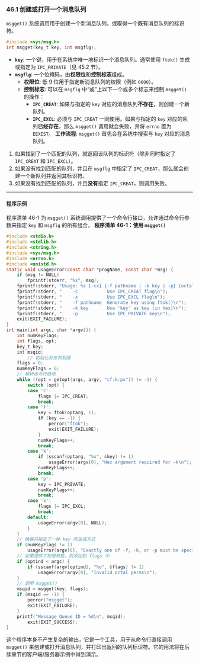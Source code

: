 ### **46.1 创建或打开一个消息队列**
`msgget()` 系统调用用于创建一个新消息队列，或取得一个既有消息队列的标识符。
```c
#include <sys/msg.h>
int msgget(key_t key, int msgflg);
```
* **`key`**: 一个键，用于在系统中唯一地标识一个消息队列。通常使用 `ftok()` 生成或指定为 `IPC_PRIVATE`（见 45.2 节）。
* **`msgflg`**: 一个位掩码，由**权限位**和**控制标志**组成。
	* **权限位**: 低 9 位用于指定新消息队列的权限（例如 `0600`）。
	* **控制标志**: 可以在 `msgflg` 中“或”上以下一个或多个标志来控制 `msgget()` 的操作：
		* **`IPC_CREAT`**: 如果与指定的 `key` 对应的消息队列**不存在**，则创建一个新队列。
		* **`IPC_EXCL`**: 必须与 `IPC_CREAT` 一同使用。如果与指定的 `key` 对应的队列**已经存在**，那么 `msgget()` 调用就会失败，并将 `errno` 置为 `EEXIST`。
**工作流程**:
`msgget()` 首先会在系统中搜索与 `key` 对应的消息队列。
1.  如果找到了一个匹配的队列，就返回该队列的标识符（除非同时指定了 `IPC_CREAT` 和 `IPC_EXCL`）。
2.  如果没有找到匹配的队列，并且在 `msgflg` 中指定了 `IPC_CREAT`，那么就会创建一个新队列并返回其标识符。
3.  如果没有找到匹配的队列，并且**没有**指定 `IPC_CREAT`，则调用失败。
-----
#### **程序示例**
程序清单 46-1 为 `msgget()` 系统调用提供了一个命令行接口，允许通过命令行参数来指定 `key` 和 `msgflg` 的所有组合。
**程序清单 46-1：使用 `msgget()`**
```c
#include <stdio.h>
#include <stdlib.h>
#include <string.h>
#include <sys/msg.h>
#include <errno.h>
#include <unistd.h>
static void usageError(const char *progName, const char *msg) {
	if (msg != NULL)
		fprintf(stderr, "%s", msg);
	fprintf(stderr, "Usage: %s [-cx] {-f pathname | -k key | -p} [octal-perms]\n", progName);
	fprintf(stderr, "    -c           Use IPC_CREAT flag\n");
	fprintf(stderr, "    -x           Use IPC_EXCL flag\n");
	fprintf(stderr, "    -f pathname  Generate key using ftok()\n");
	fprintf(stderr, "    -k key       Use 'key' as key (in hex)\n");
	fprintf(stderr, "    -p           Use IPC_PRIVATE key\n");
	exit(EXIT_FAILURE);
}
int main(int argc, char *argv[]) {
	int numKeyFlags;
	int flags, opt;
	key_t key;
	int msqid;
		// 初始化标志和权限
	flags = 0;
	numKeyFlags = 0;
	// 解析命令行选项
	while ((opt = getopt(argc, argv, "cf:k:px")) != -1) {
		switch (opt) {
		case 'c':
			flags |= IPC_CREAT;
			break;
		case 'f':
			key = ftok(optarg, 1);
			if (key == -1) {
				perror("ftok");
				exit(EXIT_FAILURE);
			}
			numKeyFlags++;
			break;
		case 'k':
			if (sscanf(optarg, "%x", &key) != 1)
				usageError(argv[0], "Hex argument required for -k\n");
			numKeyFlags++;
			break;
		case 'p':
			key = IPC_PRIVATE;
			numKeyFlags++;
			break;
		case 'x':
			flags |= IPC_EXCL;
			break;
		default:
			usageError(argv[0], NULL);
		}
	}
	// 确保只指定了一种 key 的生成方式
	if (numKeyFlags != 1)
		usageError(argv[0], "Exactly one of -f, -k, or -p must be specified\n");
	// 如果提供了权限参数，则添加到 flags 中
	if (optind < argc) {
		if (sscanf(argv[optind], "%o", &flags) != 1)
			usageError(argv[0], "Invalid octal perms\n");
	}
	// 调用 msgget()
	msqid = msgget(key, flags);
	if (msqid == -1) {
		perror("msgget");
		exit(EXIT_FAILURE);
	}
	printf("Message Queue ID = %d\n", msqid);
		exit(EXIT_SUCCESS);
}
```
这个程序本身不产生复杂的输出，它是一个工具，用于从命令行直接调用 `msgget()` 来创建或打开消息队列，并打印出返回的队列标识符。它的用法将在后续章节的客户端/服务器示例中得到演示。